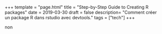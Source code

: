 +++
template = "page.html"
title = "Step-by-Step Guide to Creating R packages"
date =  2019-03-30
draft = false
description= "Comment créer un package R dans rstudio avec devtools."
tags = ["tech"]
+++

non